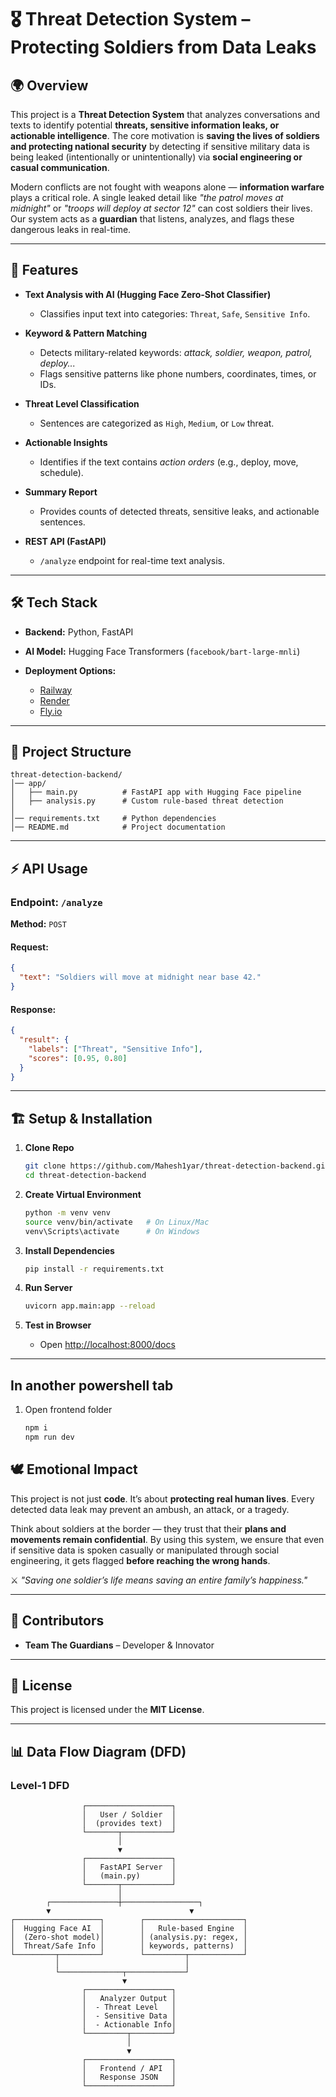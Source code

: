 # 🎖️ Threat Detection System – Protecting Soldiers from Data Leaks

## 🌍 Overview

This project is a **Threat Detection System** that analyzes conversations and texts to identify potential **threats, sensitive information leaks, or actionable intelligence**.
The core motivation is **saving the lives of soldiers and protecting national security** by detecting if sensitive military data is being leaked (intentionally or unintentionally) via **social engineering or casual communication**.

Modern conflicts are not fought with weapons alone — **information warfare** plays a critical role.
A single leaked detail like *"the patrol moves at midnight"* or *"troops will deploy at sector 12"* can cost soldiers their lives.
Our system acts as a **guardian** that listens, analyzes, and flags these dangerous leaks in real-time.

---

## 🚀 Features

* **Text Analysis with AI (Hugging Face Zero-Shot Classifier)**

  * Classifies input text into categories: `Threat`, `Safe`, `Sensitive Info`.
* **Keyword & Pattern Matching**

  * Detects military-related keywords: *attack, soldier, weapon, patrol, deploy...*
  * Flags sensitive patterns like phone numbers, coordinates, times, or IDs.
* **Threat Level Classification**

  * Sentences are categorized as `High`, `Medium`, or `Low` threat.
* **Actionable Insights**

  * Identifies if the text contains *action orders* (e.g., deploy, move, schedule).
* **Summary Report**

  * Provides counts of detected threats, sensitive leaks, and actionable sentences.
* **REST API (FastAPI)**

  * `/analyze` endpoint for real-time text analysis.

---

## 🛠️ Tech Stack

* **Backend:** Python, FastAPI
* **AI Model:** Hugging Face Transformers (`facebook/bart-large-mnli`)
* **Deployment Options:**

  * [Railway](https://railway.app/)
  * [Render](https://render.com/)
  * [Fly.io](https://fly.io/)

---

## 📂 Project Structure

```
threat-detection-backend/
│── app/
│   ├── main.py          # FastAPI app with Hugging Face pipeline
│   ├── analysis.py      # Custom rule-based threat detection
│
│── requirements.txt     # Python dependencies
│── README.md            # Project documentation
```

---

## ⚡ API Usage

### Endpoint: `/analyze`

**Method:** `POST`

#### Request:

```json
{
  "text": "Soldiers will move at midnight near base 42."
}
```

#### Response:

```json
{
  "result": {
    "labels": ["Threat", "Sensitive Info"],
    "scores": [0.95, 0.80]
  }
}
```

---

## 🏗️ Setup & Installation

1. **Clone Repo**

   ```bash
   git clone https://github.com/Mahesh1yar/threat-detection-backend.git
   cd threat-detection-backend
   ```

2. **Create Virtual Environment**

   ```bash
   python -m venv venv
   source venv/bin/activate   # On Linux/Mac
   venv\Scripts\activate      # On Windows
   ```

3. **Install Dependencies**

   ```bash
   pip install -r requirements.txt
   ```

4. **Run Server**

   ```bash
   uvicorn app.main:app --reload
   ```

5. **Test in Browser**

   * Open [http://localhost:8000/docs](http://localhost:8000/docs)

---
In another powershell tab 
---
1. Open frontend folder
    ```bash
    npm i 
    npm run dev   
   ```

## 🕊️ Emotional Impact

This project is not just **code**.
It’s about **protecting real human lives**.
Every detected data leak may prevent an ambush, an attack, or a tragedy.

Think about soldiers at the border — they trust that their **plans and movements remain confidential**.
By using this system, we ensure that even if sensitive data is spoken casually or manipulated through social engineering, it gets flagged **before reaching the wrong hands**.

⚔️ *"Saving one soldier’s life means saving an entire family’s happiness."*

---

## 👥 Contributors

* **Team The Guardians** – Developer & Innovator

---

## 📜 License

This project is licensed under the **MIT License**.

---

## 📊 Data Flow Diagram (DFD)

### Level-1 DFD

```
                ┌───────────────────┐
                │   User / Soldier  │
                │  (provides text)  │
                └───────┬───────────┘
                        │
                        ▼
                ┌───────────────────┐
                │   FastAPI Server  │
                │   (main.py)       │
                └───────┬───────────┘
                        │
        ┌───────────────┼─────────────────┐
        ▼                               ▼
┌───────────────────┐        ┌──────────────────────┐
│  Hugging Face AI  │        │   Rule-based Engine  │
│  (Zero-shot model)│        │ (analysis.py: regex, │
│  Threat/Safe Info │        │ keywords, patterns)  │
└─────────┬─────────┘        └─────────┬────────────┘
          │                            │
          └──────────────┬─────────────┘
                         ▼
                ┌───────────────────┐
                │   Analyzer Output │
                │  - Threat Level   │
                │  - Sensitive Data │
                │  - Actionable Info│
                └─────────┬─────────┘
                          │
                          ▼
                ┌───────────────────┐
                │   Frontend / API  │
                │   Response JSON   │
                └───────────────────┘
```
